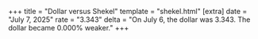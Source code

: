 +++
title = "Dollar versus Shekel"
template = "shekel.html"
[extra]
date = "July  7, 2025"
rate = "3.343"
delta = "On July  6, the dollar was 3.343. The dollar became 0.000% weaker."
+++
